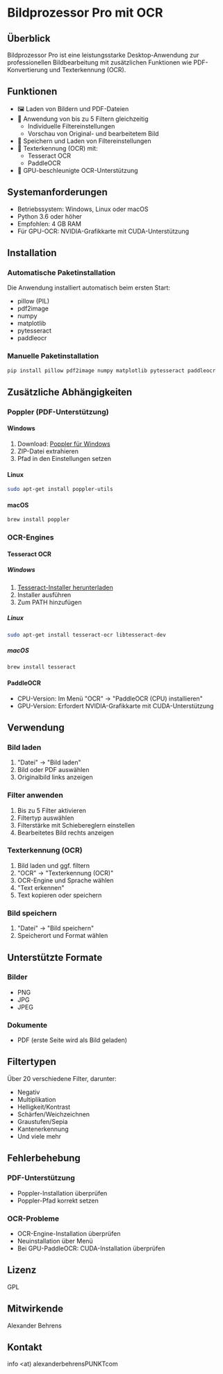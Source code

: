 # Bildprozessor Pro mit OCR

## Überblick

Bildprozessor Pro ist eine leistungsstarke Desktop-Anwendung zur professionellen Bildbearbeitung mit zusätzlichen Funktionen wie PDF-Konvertierung und Texterkennung (OCR).

## Funktionen

- 🖼️ Laden von Bildern und PDF-Dateien
- 🎨 Anwendung von bis zu 5 Filtern gleichzeitig
  - Individuelle Filtereinstellungen
  - Vorschau von Original- und bearbeitetem Bild
- 💾 Speichern und Laden von Filtereinstellungen
- 📝 Texterkennung (OCR) mit:
  - Tesseract OCR
  - PaddleOCR
- 🚀 GPU-beschleunigte OCR-Unterstützung

## Systemanforderungen

- Betriebssystem: Windows, Linux oder macOS
- Python 3.6 oder höher
- Empfohlen: 4 GB RAM
- Für GPU-OCR: NVIDIA-Grafikkarte mit CUDA-Unterstützung

## Installation

### Automatische Paketinstallation

Die Anwendung installiert automatisch beim ersten Start:
- pillow (PIL)
- pdf2image
- numpy
- matplotlib
- pytesseract
- paddleocr

### Manuelle Paketinstallation

```bash
pip install pillow pdf2image numpy matplotlib pytesseract paddleocr
```

## Zusätzliche Abhängigkeiten

### Poppler (PDF-Unterstützung)

#### Windows
1. Download: [Poppler für Windows](https://github.com/oschwartz10612/poppler-windows/releases/)
2. ZIP-Datei extrahieren
3. Pfad in den Einstellungen setzen

#### Linux
```bash
sudo apt-get install poppler-utils
```

#### macOS
```bash
brew install poppler
```

### OCR-Engines

#### Tesseract OCR

##### Windows
1. [Tesseract-Installer herunterladen](https://github.com/UB-Mannheim/tesseract/wiki)
2. Installer ausführen
3. Zum PATH hinzufügen

##### Linux
```bash
sudo apt-get install tesseract-ocr libtesseract-dev
```

##### macOS
```bash
brew install tesseract
```

#### PaddleOCR

- CPU-Version: Im Menü "OCR" → "PaddleOCR (CPU) installieren"
- GPU-Version: Erfordert NVIDIA-Grafikkarte mit CUDA-Unterstützung

## Verwendung

### Bild laden
1. "Datei" → "Bild laden"
2. Bild oder PDF auswählen
3. Originalbild links anzeigen

### Filter anwenden
1. Bis zu 5 Filter aktivieren
2. Filtertyp auswählen
3. Filterstärke mit Schiebereglern einstellen
4. Bearbeitetes Bild rechts anzeigen

### Texterkennung (OCR)
1. Bild laden und ggf. filtern
2. "OCR" → "Texterkennung (OCR)"
3. OCR-Engine und Sprache wählen
4. "Text erkennen"
5. Text kopieren oder speichern

### Bild speichern
1. "Datei" → "Bild speichern"
2. Speicherort und Format wählen

## Unterstützte Formate

### Bilder
- PNG
- JPG
- JPEG

### Dokumente
- PDF (erste Seite wird als Bild geladen)

## Filtertypen

Über 20 verschiedene Filter, darunter:
- Negativ
- Multiplikation
- Helligkeit/Kontrast
- Schärfen/Weichzeichnen
- Graustufen/Sepia
- Kantenerkennung
- Und viele mehr

## Fehlerbehebung

### PDF-Unterstützung
- Poppler-Installation überprüfen
- Poppler-Pfad korrekt setzen

### OCR-Probleme
- OCR-Engine-Installation überprüfen
- Neuinstallation über Menü
- Bei GPU-PaddleOCR: CUDA-Installation überprüfen

## Lizenz

GPL

## Mitwirkende

Alexander Behrens

## Kontakt

info <at) alexanderbehrensPUNKTcom
